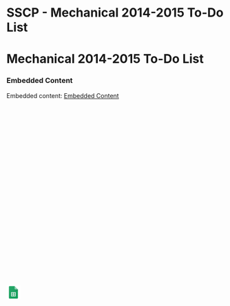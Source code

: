 # SSCP - Mechanical 2014-2015 To-Do List

# Mechanical 2014-2015 To-Do List

[](https://drive.google.com/open?id=1j3hXEEQsloUuSV3BLNuE158EohnRB4gzsVMyL_KWpDs)

### Embedded Content

Embedded content: [Embedded Content]()

<iframe width="100%" height="400" src="" frameborder="0"></iframe>

![](../../../../assets/sheets_32dp.png)


